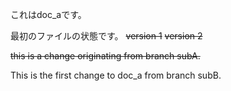 これはdoc_aです。

最初のファイルの状態です。
~~version 1~~
~~version 2~~ 

~~this is a change originating from branch subA.~~

This is the first change to doc_a from branch subB.